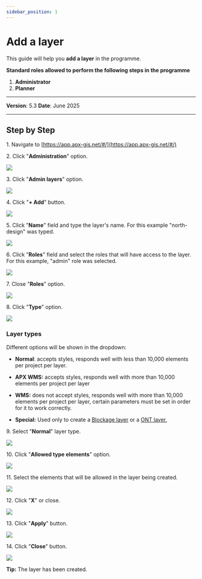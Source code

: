 ```yaml
---
sidebar_position: 1
---
```


# Add a layer

This guide will help you **add a layer** in the programme.

**Standard roles allowed to perform the following steps in the programme**

1.	**Administrator**
2.  **Planner**

------------

**Version**: 5.3
**Date**: June 2025

------------
## **Step by Step**


1\. Navigate to [https://app.apx-gis.net/#/](https://app.apx-gis.net/#/)


2\. Click "**Administration**" option.

![](static/img/downloads/01-add-layer_1.jpeg)


3\. Click "**Admin layers**" option.

![](static/img/downloads/01-add-layer_2.jpeg)


4\. Click "**\+ Add**" button.

![](static/img/downloads/01-add-layer_3.jpeg)


5\. Click "**Name**" field and type the layer's name. For this example "north-design" was typed.

![](static/img/downloads/01-add-layer_4.jpeg)


6\. Click "**Roles**" field and select the roles that will have access to the layer. For this example, "admin" role was selected.

![](static/img/downloads/01-add-layer_5.jpeg)


7\. Close "**Roles**" option.

![](static/img/downloads/01-add-layer_6.jpeg)


8\. Click "**Type**" option.

![](static/img/downloads/01-add-layer_7.jpeg)

### Layer types

Different options will be shown in the dropdown:

* **Normal**: accepts styles, responds well with less than 10,000 elements per project per layer.

* **APX WMS:** accepts styles, responds well with more than 10,000 elements per project per layer

* **WMS:** does not accept styles, responds well with more than 10,000 elements per project per layer, certain parameters must be set in order for it to work correctly.

* **Special:** Used only to create a <u>[Blockage layer](../../13-Blockages/03-set-layer.md)</u> or a <u>[ONT layer](../../02-Advanced-Admin/02-Third-party-integration/01-NOC-TPI/00-definition.md#special-layer).</u>

9\. Select "**Normal**" layer type.

![](static/img/downloads/01-add-layer_8.jpeg)


10\. Click "**Allowed type elements**" option.

![](static/img/downloads/01-add-layer_9.jpeg)


11\. Select the elements that will be allowed in the layer being created.

![](static/img/downloads/01-add-layer_10.jpeg)


12\. Click "**X**" or close.

![](static/img/downloads/01-add-layer_11.jpeg)


13\. Click "**Apply**" button.

![](static/img/downloads/01-add-layer_12.jpeg)


14\. Click "**Close**" button.

![](static/img/downloads/01-add-layer_13.jpeg)


**Tip:** The layer has been created.
